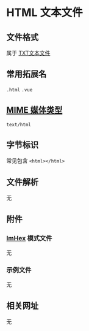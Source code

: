# HTML 文本文件

## 文件格式

属于 [TXT文本文件]() 

## 常用拓展名

`.html` `.vue`

## [MIME 媒体类型](https://www.iana.org/assignments/media-types/media-types.xhtml)

`text/html`

## 字节标识

常见包含 `<html></html>`

## 文件解析

无

## 附件

### [ImHex](https://github.com/WerWolv/ImHex) 模式文件

无

### 示例文件

无

## 相关网址

无

